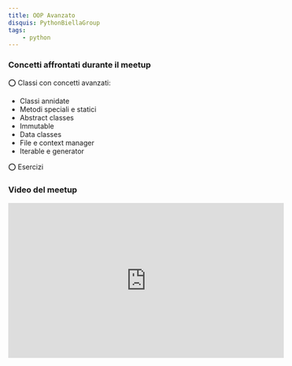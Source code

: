 ```yaml
---
title: OOP Avanzato
disquis: PythonBiellaGroup
tags:
    - python
---
```


### Concetti affrontati durante il meetup

⭕️ Classi con concetti avanzati:

* Classi annidate
* Metodi speciali e statici
* Abstract classes
* Immutable
* Data classes
* File e context manager
* Iterable e generator

⭕️ Esercizi

### Video del meetup
<iframe width="560" height="315" src="https://www.youtube.com/embed/bs-RXtvz-5g" title="YouTube video player" frameborder="0" allow="accelerometer; autoplay; clipboard-write; encrypted-media; gyroscope; picture-in-picture; web-share" allowfullscreen></iframe>